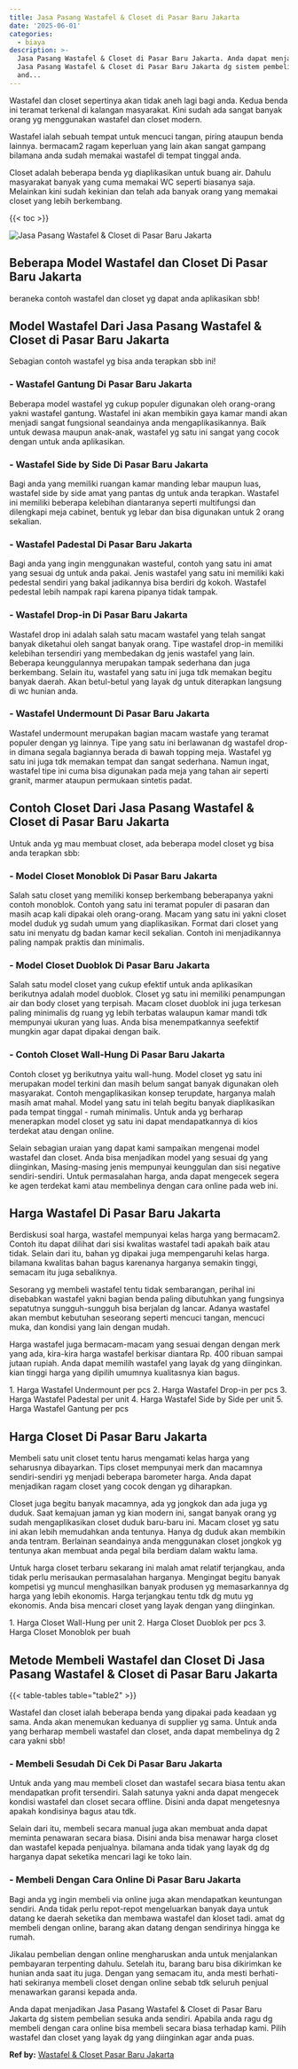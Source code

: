 ```yaml
---
title: Jasa Pasang Wastafel & Closet di Pasar Baru Jakarta
date: '2025-06-01'
categories:
  - biaya
description: >-
  Jasa Pasang Wastafel & Closet di Pasar Baru Jakarta. Anda dapat menjadikan
  Jasa Pasang Wastafel & Closet di Pasar Baru Jakarta dg sistem pembelian sesuka
  and...
---
```


Wastafel dan closet sepertinya akan tidak aneh lagi bagi anda. Kedua benda ini teramat terkenal di kalangan masyarakat. Kini sudah ada sangat banyak orang yg menggunakan wastafel dan closet modern.

Wastafel ialah sebuah tempat untuk mencuci tangan, piring ataupun benda lainnya. bermacam2 ragam keperluan yang lain akan sangat gampang bilamana anda sudah memakai wastafel di tempat tinggal anda.

Closet adalah beberapa benda yg diaplikasikan untuk buang air. Dahulu masyarakat banyak yang cuma memakai WC seperti biasanya saja. Melainkan kini sudah kekinian dan telah ada banyak orang yang memakai closet yang lebih berkembang.

{{< toc >}}

![Jasa Pasang Wastafel & Closet di Pasar Baru Jakarta](/images/wastafel-closet-murah54.png)

## Beberapa Model Wastafel dan Closet Di Pasar Baru Jakarta

beraneka contoh wastafel dan closet yg dapat anda aplikasikan sbb!

## Model Wastafel Dari Jasa Pasang Wastafel & Closet di Pasar Baru Jakarta

Sebagian contoh wastafel yg bisa anda terapkan sbb ini!

### \- Wastafel Gantung Di Pasar Baru Jakarta

Beberapa model wastafel yg cukup populer digunakan oleh orang-orang yakni wastafel gantung. Wastafel ini akan membikin gaya kamar mandi akan menjadi sangat fungsional seandainya anda mengaplikasikannya. Baik untuk dewasa maupun anak-anak, wastafel yg satu ini sangat yang cocok dengan untuk anda aplikasikan.

### \- Wastafel Side by Side Di Pasar Baru Jakarta

Bagi anda yang memiliki ruangan kamar manding lebar maupun luas, wastafel side by side amat yang pantas dg untuk anda terapkan. Wastafel ini memiliki beberapa kelebihan diantaranya seperti multifungsi dan dilengkapi meja cabinet, bentuk yg lebar dan bisa digunakan untuk 2 orang sekalian.

### \- Wastafel Padestal Di Pasar Baru Jakarta

Bagi anda yang ingin menggunakan wasteful, contoh yang satu ini amat yang sesuai dg untuk anda pakai. Jenis wastafel yang satu ini memiliki kaki pedestal sendiri yang bakal jadikannya bisa berdiri dg kokoh. Wastafel pedestal lebih nampak rapi karena pipanya tidak tampak.

### \- Wastafel Drop-in Di Pasar Baru Jakarta

Wastafel drop ini adalah salah satu macam wastafel yang telah sangat banyak diketahui oleh sangat banyak orang. Tipe wastafel drop-in memiliki kelebihan tersendiri yang membedakan dg jenis wastafel yang lain. Beberapa keunggulannya merupakan tampak sederhana dan juga berkembang. Selain itu, wastafel yang satu ini juga tdk memakan begitu banyak daerah. Akan betul-betul yang layak dg untuk diterapkan langsung di wc hunian anda.

### \- Wastafel Undermount Di Pasar Baru Jakarta

Wastafel undermount merupakan bagian macam wastafe yang teramat populer dengan yg lainnya. Tipe yang satu ini berlawanan dg wastafel drop-in dimana segala bagiannya berada di bawah topping meja. Wastafel yg satu ini juga tdk memakan tempat dan sangat sederhana. Namun ingat, wastafel tipe ini cuma bisa digunakan pada meja yang tahan air seperti granit, marmer ataupun permukaan sintetis padat.

## Contoh Closet Dari Jasa Pasang Wastafel & Closet di Pasar Baru Jakarta

Untuk anda yg mau membuat closet, ada beberapa model closet yg bisa anda terapkan sbb:

### \- Model Closet Monoblok Di Pasar Baru Jakarta

Salah satu closet yang memiliki konsep berkembang beberapanya yakni contoh monoblok. Contoh yang satu ini teramat populer di pasaran dan masih acap kali dipakai oleh orang-orang. Macam yang satu ini yakni closet model duduk yg sudah umum yang diaplikasikan. Format dari closet yang satu ini menyatu dg badan kamar kecil sekalian. Contoh ini menjadikannya paling nampak praktis dan minimalis.

### \- Model Closet Duoblok Di Pasar Baru Jakarta

Salah satu model closet yang cukup efektif untuk anda aplikasikan berikutnya adalah model duoblok. Closet yg satu ini memiliki penampungan air dan body closet yang terpisah. Macam closet duoblok ini juga terkesan paling minimalis dg ruang yg lebih terbatas walaupun kamar mandi tdk mempunyai ukuran yang luas. Anda bisa menempatkannya seefektif mungkin agar dapat dipakai dengan baik.

### \- Contoh Closet Wall-Hung Di Pasar Baru Jakarta

Contoh closet yg berikutnya yaitu wall-hung. Model closet yg satu ini merupakan model terkini dan masih belum sangat banyak digunakan oleh masyarakat. Contoh mengaplikasikan konsep terupdate, harganya malah masih amat mahal. Model yang satu ini telah begitu banyak diaplikasikan pada tempat tinggal - rumah minimalis. Untuk anda yg berharap menerapkan model closet yg satu ini dapat mendapatkannya di kios terdekat atau dengan online.

Selain sebagian uraian yang dapat kami sampaikan mengenai model wastafel dan closet. Anda bisa menjadikan model yang sesuai dg yang diinginkan, Masing-masing jenis mempunyai keunggulan dan sisi negative sendiri-sendiri. Untuk permasalahan harga, anda dapat mengecek segera ke agen terdekat kami atau membelinya dengan cara online pada web ini.

## Harga Wastafel Di Pasar Baru Jakarta

Berdiskusi soal harga, wastafel mempunyai kelas harga yang bermacam2. Contoh itu dapat dilihat dari sisi kwalitas wastafel tadi apakah baik atau tidak. Selain dari itu, bahan yg dipakai juga mempengaruhi kelas harga. bilamana kwalitas bahan bagus karenanya harganya semakin tinggi, semacam itu juga sebaliknya.

Sesorang yg membeli wastafel tentu tidak sembarangan, perihal ini disebabkan wastafel yakni bagian benda paling dibutuhkan yang fungsinya sepatutnya sungguh-sungguh bisa berjalan dg lancar. Adanya wastafel akan membut kebutuhan seseorang seperti mencuci tangan, mencuci muka, dan kondisi yang lain dengan mudah.

Harga wastafel juga bermacam-macam yang sesuai dengan dengan merk yang ada, kira-kira harga wastafel berkisar diantara Rp. 400 ribuan sampai jutaan rupiah. Anda dapat memilih wastafel yang layak dg yang diinginkan. kian tinggi harga yang dipilih umumnya kualitasnya kian bagus.

1\. Harga Wastafel Undermount per pcs 2. Harga Wastafel Drop-in per pcs 3. Harga Wastafel Padestal per unit 4. Harga Wastafel Side by Side per unit 5. Harga Wastafel Gantung per pcs

## Harga Closet Di Pasar Baru Jakarta

Membeli satu unit closet tentu harus mengamati kelas harga yang seharusnya dibayarkan. Tips closet mempunyai merk dan macamnya sendiri-sendiri yg menjadi beberapa barometer harga. Anda dapat menjadikan ragam closet yang cocok dengan yg diharapkan.

Closet juga begitu banyak macamnya, ada yg jongkok dan ada juga yg duduk. Saat kemajuan jaman yg kian modern ini, sangat banyak orang yg sudah mengaplikasikan closet duduk baru-baru ini. Macam closet yg satu ini akan lebih memudahkan anda tentunya. Hanya dg duduk akan membikin anda tentram. Berlainan seandainya anda menggunakan closet jongkok yg tentunya akan membuat anda pegal bila berdiam dalam waktu lama.

Untuk harga closet terbaru sekarang ini malah amat relatif terjangkau, anda tidak perlu merisaukan permasalahan harganya. Mengingat begitu banyak kompetisi yg muncul menghasilkan banyak produsen yg memasarkannya dg harga yang lebih ekonomis. Harga terjangkau tentu tdk dg mutu yg ekonomis. Anda bisa mencari closet yang layak dengan yang diinginkan.

1\. Harga Closet Wall-Hung per unit 2. Harga Closet Duoblok per pcs 3. Harga Closet Monoblok per buah

## Metode Membeli Wastafel dan Closet Di Jasa Pasang Wastafel & Closet di Pasar Baru Jakarta

{{< table-tables table="table2" >}}

Wastafel dan closet ialah beberapa benda yang dipakai pada keadaan yg sama. Anda akan menemukan keduanya di supplier yg sama. Untuk anda yang berharap membeli wastafel dan closet, anda dapat membelinya dg 2 cara yakni sbb!

### \- Membeli Sesudah Di Cek Di Pasar Baru Jakarta

Untuk anda yang mau membeli closet dan wastafel secara biasa tentu akan mendapatkan profit tersendiri. Salah satunya yakni anda dapat mengecek kondisi wastafel dan closet secara offline. Disini anda dapat mengetesnya apakah kondisinya bagus atau tdk.

Selain dari itu, membeli secara manual juga akan membuat anda dapat meminta penawaran secara biasa. Disini anda bisa menawar harga closet dan wastafel kepada penjualnya. bilamana anda tidak yang layak dg dg harganya dapat seketika mencari lagi ke toko lain.

### \- Membeli Dengan Cara Online Di Pasar Baru Jakarta

Bagi anda yg ingin membeli via online juga akan mendapatkan keuntungan sendiri. Anda tidak perlu repot-repot mengeluarkan banyak daya untuk datang ke daerah seketika dan membawa wastafel dan kloset tadi. amat dg membeli dengan online, barang akan datang dengan sendirinya hingga ke rumah.

Jikalau pembelian dengan online mengharuskan anda untuk menjalankan pembayaran terpenting dahulu. Setelah itu, barang baru bisa dikirimkan ke hunian anda saat itu juga. Dengan yang semacam itu, anda mesti berhati-hati sekiranya membeli closet dengan online sebab tdk seluruh penjual menawarkan garansi kepada anda.

Anda dapat menjadikan Jasa Pasang Wastafel & Closet di Pasar Baru Jakarta dg sistem pembelian sesuka anda sendiri. Apabila anda ragu dg membeli dengan cara online bisa membeli secara biasa terhadap kami. Pilih wastafel dan closet yang layak dg yang diinginkan agar anda puas.

**Ref by:** [Wastafel & Closet Pasar Baru Jakarta](https://id.wikipedia.org/wiki/Wastafel)
